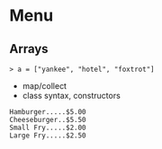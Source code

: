 # Menu

## Arrays

```
> a = ["yankee", "hotel", "foxtrot"]
```

- map/collect
- class syntax, constructors

```
Hamburger.....$5.00
Cheeseburger..$5.50
Small Fry.....$2.00
Large Fry.....$2.50
```

